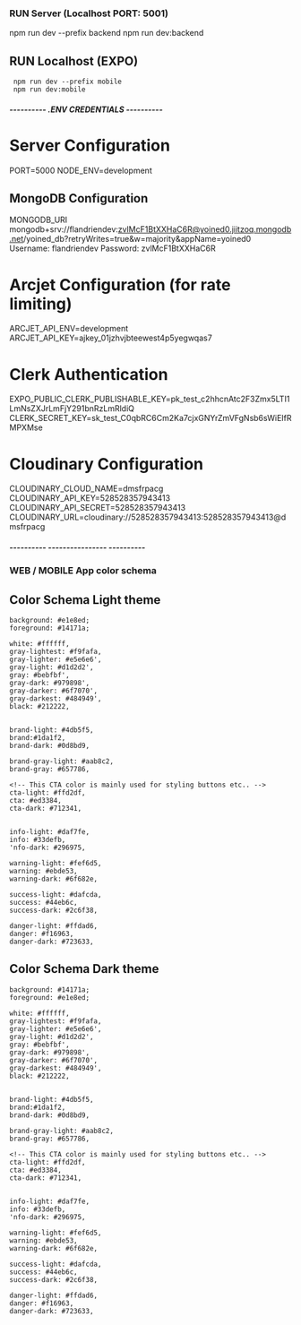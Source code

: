 ### RUN Server (Localhost PORT: 5001)
  npm run dev --prefix backend
  npm run dev:backend

## RUN Localhost (EXPO)
     npm run dev --prefix mobile
     npm run dev:mobile


##### ---------- .ENV CREDENTIALS ---------- ##### 
# Server Configuration
PORT=5000
NODE_ENV=development

## MongoDB Configuration
MONGODB_URI   mongodb+srv://flandriendev:zvlMcF1BtXXHaC6R@yoined0.jiitzoq.mongodb.net/yoined_db?retryWrites=true&w=majority&appName=yoined0
Username:     flandriendev
Password:     zvlMcF1BtXXHaC6R

# Arcjet Configuration (for rate limiting)
ARCJET_API_ENV=development
ARCJET_API_KEY=ajkey_01jzhvjbteewest4p5yegwqas7

# Clerk Authentication
EXPO_PUBLIC_CLERK_PUBLISHABLE_KEY=pk_test_c2hhcnAtc2F3Zmx5LTI1LmNsZXJrLmFjY291bnRzLmRldiQ
CLERK_SECRET_KEY=sk_test_C0qbRC6Cm2Ka7cjxGNYrZmVFgNsb6sWiEIfRMPXMse

# Cloudinary Configuration
CLOUDINARY_CLOUD_NAME=dmsfrpacg
CLOUDINARY_API_KEY=528528357943413
CLOUDINARY_API_SECRET=528528357943413
CLOUDINARY_URL=cloudinary://528528357943413:528528357943413@dmsfrpacg
##### ---------- ---------------- ---------- #####



### WEB / MOBILE App color schema
## Color Schema Light theme
    background: #e1e8ed;
    foreground: #14171a;

    white: #ffffff,
    gray-lightest: #f9fafa,
    gray-lighter: #e5e6e6',
    gray-light: #d1d2d2',
    gray: #bebfbf',
    gray-dark: #979898',
    gray-darker: #6f7070',
    gray-darkest: #484949',
    black: #212222,


    brand-light: #4db5f5,
    brand:#1da1f2,
    brand-dark: #0d8bd9,

    brand-gray-light: #aab8c2,
    brand-gray: #657786,

    <!-- This CTA color is mainly used for styling buttons etc.. -->
    cta-light: #ffd2df,
    cta: #ed3384,
    cta-dark: #712341,


    info-light: #daf7fe,
    info: #33defb,
    'nfo-dark: #296975,

    warning-light: #fef6d5,
    warning: #ebde53,
    warning-dark: #6f682e,

    success-light: #dafcda,
    success: #44eb6c,
    success-dark: #2c6f38,

    danger-light: #ffdad6,
    danger: #f16963,
    danger-dark: #723633,


## Color Schema Dark theme
    background: #14171a;
    foreground: #e1e8ed;

    white: #ffffff,
    gray-lightest: #f9fafa,
    gray-lighter: #e5e6e6',
    gray-light: #d1d2d2',
    gray: #bebfbf',
    gray-dark: #979898',
    gray-darker: #6f7070',
    gray-darkest: #484949',
    black: #212222,


    brand-light: #4db5f5,
    brand:#1da1f2,
    brand-dark: #0d8bd9,

    brand-gray-light: #aab8c2,
    brand-gray: #657786,

    <!-- This CTA color is mainly used for styling buttons etc.. -->
    cta-light: #ffd2df,
    cta: #ed3384,
    cta-dark: #712341,


    info-light: #daf7fe,
    info: #33defb,
    'nfo-dark: #296975,

    warning-light: #fef6d5,
    warning: #ebde53,
    warning-dark: #6f682e,

    success-light: #dafcda,
    success: #44eb6c,
    success-dark: #2c6f38,

    danger-light: #ffdad6,
    danger: #f16963,
    danger-dark: #723633,